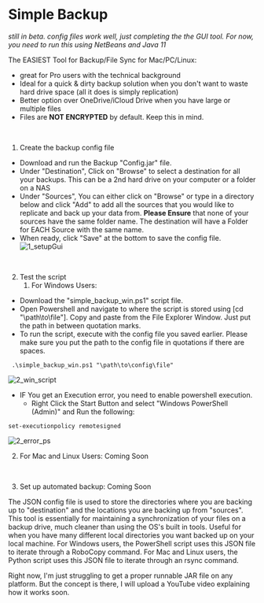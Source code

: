 # Simple Backup

_still in beta. config files work well, just completing the the GUI tool. For now, you need to run this using NetBeans and Java 11_

The EASIEST Tool for Backup/File Sync for Mac/PC/Linux:
* great for Pro users with the technical background
* Ideal for a quick & dirty backup solution when you don't want to waste hard drive space (all it does is simply replication)
* Better option over OneDrive/iCloud Drive when you have large or multiple files
* Files are __NOT ENCRYPTED__ by default. Keep this in mind.

&nbsp;
&nbsp;

1. Create the backup config file
* Download and run the Backup "Config.jar" file.
* Under "Destination", Click on "Browse" to select a destination for all your backups. This can be a 2nd hard drive on your computer or a folder on a NAS
* Under "Sources", You can either click on "Browse" or type in a directory below and click "Add" to add all the sources that you would like to replicate and back up your data from. __Please Ensure__ that none of your sources have the same folder name. The destination will have a Folder for EACH Source with the same name.
* When ready, click "Save" at the bottom to save the config file.
![1_setupGui](https://user-images.githubusercontent.com/8682684/115966424-7ca70800-a4fb-11eb-8175-8c5d8735036d.JPG) <br />


&nbsp;

2. Test the script
   1. For Windows Users:
* Download the "simple_backup_win.ps1" script file.
* Open Powershell and navigate to where the script is stored using [cd "\path\to\file"]. Copy and paste from the File Explorer Window. Just put the path in between quotation marks.
* To run the script, execute with the config file you saved earlier. Please make sure you put the path to the config file in quotations if there are spaces.
```
 .\simple_backup_win.ps1 "\path\to\config\file"
```
![2_win_script](https://user-images.githubusercontent.com/8682684/115967333-1c669500-a500-11eb-90e5-5dbf79fa9510.JPG)


* IF You get an Execution error, you need to enable powershell execution.
  * Right Click the Start Button and select "Windows PowerShell (Admin)" and Run the following:
```
set-executionpolicy remotesigned
```
![2_error_ps](https://user-images.githubusercontent.com/8682684/115966800-33f04e80-a4fd-11eb-845c-4a3234c1f0d4.JPG)

  
  
   2. For Mac and Linux Users: Coming Soon

&nbsp;
  
3. Set up automated backup: Coming Soon

The JSON config file is used to store the directories where you are backing up to "destination" and the locations you are backing up from "sources". This tool is essentially for maintaining a synchronization of your files on a backup drive, much cleaner than using the OS's built in tools. Useful for when you have many different local directories you want backed up on your local machine.
For Windows users, the PowerShell script uses this JSON file to iterate through a RoboCopy command.
For Mac and Linux users, the Python script uses this JSON file to iterate through an rsync command.

Right now, I'm just struggling to get a proper runnable JAR file on any platform. But the concept is there, I will upload a YouTube video explaining how it works soon.
